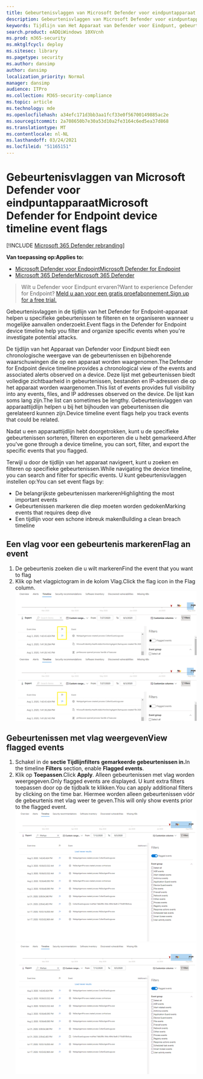 ```yaml
---
title: Gebeurtenisvlaggen van Microsoft Defender voor eindpuntapparaat
description: Gebeurtenisvlaggen van Microsoft Defender voor eindpuntapparaat gebruiken om
keywords: Tijdlijn van Het Apparaat van Defender voor Eindpunt, gebeurtenisvlaggen
search.product: eADQiWindows 10XVcnh
ms.prod: m365-security
ms.mktglfcycl: deploy
ms.sitesec: library
ms.pagetype: security
ms.author: dansimp
author: dansimp
localization_priority: Normal
manager: dansimp
audience: ITPro
ms.collection: M365-security-compliance
ms.topic: article
ms.technology: mde
ms.openlocfilehash: a34efc171d3bb3aa1fcf33e0f56700149885ac2e
ms.sourcegitcommit: 2a708650b7e30a53d10a2fe3164c6ed5ea37d868
ms.translationtype: MT
ms.contentlocale: nl-NL
ms.lasthandoff: 03/24/2021
ms.locfileid: "51165151"
---
```

# <a name="microsoft-defender-for-endpoint-device-timeline-event-flags"></a><span data-ttu-id="f6b00-104">Gebeurtenisvlaggen van Microsoft Defender voor eindpuntapparaat</span><span class="sxs-lookup"><span data-stu-id="f6b00-104">Microsoft Defender for Endpoint device timeline event flags</span></span>

[!INCLUDE [Microsoft 365 Defender rebranding](../../includes/microsoft-defender.md)]

<span data-ttu-id="f6b00-105">**Van toepassing op:**</span><span class="sxs-lookup"><span data-stu-id="f6b00-105">**Applies to:**</span></span>
- [<span data-ttu-id="f6b00-106">Microsoft Defender voor Endpoint</span><span class="sxs-lookup"><span data-stu-id="f6b00-106">Microsoft Defender for Endpoint</span></span>](https://go.microsoft.com/fwlink/p/?linkid=2154037)
- [<span data-ttu-id="f6b00-107">Microsoft 365 Defender</span><span class="sxs-lookup"><span data-stu-id="f6b00-107">Microsoft 365 Defender</span></span>](https://go.microsoft.com/fwlink/?linkid=2118804)

><span data-ttu-id="f6b00-108">Wilt u Defender voor Eindpunt ervaren?</span><span class="sxs-lookup"><span data-stu-id="f6b00-108">Want to experience Defender for Endpoint?</span></span> [<span data-ttu-id="f6b00-109">Meld u aan voor een gratis proefabonnement.</span><span class="sxs-lookup"><span data-stu-id="f6b00-109">Sign up for a free trial.</span></span>](https://www.microsoft.com/microsoft-365/windows/microsoft-defender-atp?ocid=docs-wdatp-assignaccess-abovefoldlink)

<span data-ttu-id="f6b00-110">Gebeurtenisvlaggen in de tijdlijn van het Defender for Endpoint-apparaat helpen u specifieke gebeurtenissen te filteren en te organiseren wanneer u mogelijke aanvallen onderzoekt.</span><span class="sxs-lookup"><span data-stu-id="f6b00-110">Event flags in the Defender for Endpoint device timeline help you filter and organize specific events when you're  investigate potential attacks.</span></span>

<span data-ttu-id="f6b00-111">De tijdlijn van het Apparaat van Defender voor Eindpunt biedt een chronologische weergave van de gebeurtenissen en bijbehorende waarschuwingen die op een apparaat worden waargenomen.</span><span class="sxs-lookup"><span data-stu-id="f6b00-111">The Defender for Endpoint device timeline provides a chronological view of the events and associated alerts observed on a device.</span></span> <span data-ttu-id="f6b00-112">Deze lijst met gebeurtenissen biedt volledige zichtbaarheid in gebeurtenissen, bestanden en IP-adressen die op het apparaat worden waargenomen.</span><span class="sxs-lookup"><span data-stu-id="f6b00-112">This list of events provides full visibility into any events, files, and IP addresses observed on the device.</span></span> <span data-ttu-id="f6b00-113">De lijst kan soms lang zijn.</span><span class="sxs-lookup"><span data-stu-id="f6b00-113">The list can sometimes be lengthy.</span></span> <span data-ttu-id="f6b00-114">Gebeurtenisvlaggen van apparaattijdlijn helpen u bij het bijhouden van gebeurtenissen die gerelateerd kunnen zijn.</span><span class="sxs-lookup"><span data-stu-id="f6b00-114">Device timeline event flags help you track events that could be related.</span></span> 

<span data-ttu-id="f6b00-115">Nadat u een apparaattijdlijn hebt doorgetrokken, kunt u de specifieke gebeurtenissen sorteren, filteren en exporteren die u hebt gemarkeerd.</span><span class="sxs-lookup"><span data-stu-id="f6b00-115">After you've gone through a device timeline, you can sort, filter, and export the specific events that you flagged.</span></span>

<span data-ttu-id="f6b00-116">Terwijl u door de tijdlijn van het apparaat navigeert, kunt u zoeken en filteren op specifieke gebeurtenissen.</span><span class="sxs-lookup"><span data-stu-id="f6b00-116">While navigating the device timeline, you can search and filter for specific events.</span></span> <span data-ttu-id="f6b00-117">U kunt gebeurtenisvlaggen instellen op:</span><span class="sxs-lookup"><span data-stu-id="f6b00-117">You can set event flags by:</span></span> 

- <span data-ttu-id="f6b00-118">De belangrijkste gebeurtenissen markeren</span><span class="sxs-lookup"><span data-stu-id="f6b00-118">Highlighting the most important events</span></span> 
- <span data-ttu-id="f6b00-119">Gebeurtenissen markeren die diep moeten worden gedoken</span><span class="sxs-lookup"><span data-stu-id="f6b00-119">Marking events that requires deep dive</span></span> 
- <span data-ttu-id="f6b00-120">Een tijdlijn voor een schone inbreuk maken</span><span class="sxs-lookup"><span data-stu-id="f6b00-120">Building a clean breach timeline</span></span>



## <a name="flag-an-event"></a><span data-ttu-id="f6b00-121">Een vlag voor een gebeurtenis markeren</span><span class="sxs-lookup"><span data-stu-id="f6b00-121">Flag an event</span></span>
1. <span data-ttu-id="f6b00-122">De gebeurtenis zoeken die u wilt markeren</span><span class="sxs-lookup"><span data-stu-id="f6b00-122">Find the event that you want to flag</span></span>
2. <span data-ttu-id="f6b00-123">Klik op het vlagpictogram in de kolom Vlag.</span><span class="sxs-lookup"><span data-stu-id="f6b00-123">Click the flag icon in the Flag column.</span></span> 
<span data-ttu-id="f6b00-124">![Afbeelding van apparaattijdlijnvlag](images/device-flags.png)</span><span class="sxs-lookup"><span data-stu-id="f6b00-124">![Image of device timeline flag](images/device-flags.png)</span></span>

## <a name="view-flagged-events"></a><span data-ttu-id="f6b00-125">Gebeurtenissen met vlag weergeven</span><span class="sxs-lookup"><span data-stu-id="f6b00-125">View flagged events</span></span>  
1. <span data-ttu-id="f6b00-126">Schakel in de **sectie Tijdlijnfilters** **gemarkeerde gebeurtenissen in.**</span><span class="sxs-lookup"><span data-stu-id="f6b00-126">In the timeline **Filters** section, enable **Flagged events**.</span></span>
2. <span data-ttu-id="f6b00-127">Klik op **Toepassen**.</span><span class="sxs-lookup"><span data-stu-id="f6b00-127">Click **Apply**.</span></span> <span data-ttu-id="f6b00-128">Alleen gebeurtenissen met vlag worden weergegeven.</span><span class="sxs-lookup"><span data-stu-id="f6b00-128">Only flagged events are displayed.</span></span>
<span data-ttu-id="f6b00-129">U kunt extra filters toepassen door op de tijdbalk te klikken.</span><span class="sxs-lookup"><span data-stu-id="f6b00-129">You can apply additional filters by clicking on the time bar.</span></span> <span data-ttu-id="f6b00-130">Hiermee worden alleen gebeurtenissen vóór de gebeurtenis met vlag weer te geven.</span><span class="sxs-lookup"><span data-stu-id="f6b00-130">This will only show events prior to the flagged event.</span></span>  
<span data-ttu-id="f6b00-131">![Afbeelding van apparaattijdlijnvlag met filter op](images/device-flag-filter.png)</span><span class="sxs-lookup"><span data-stu-id="f6b00-131">![Image of device timeline flag with filter on](images/device-flag-filter.png)</span></span>
